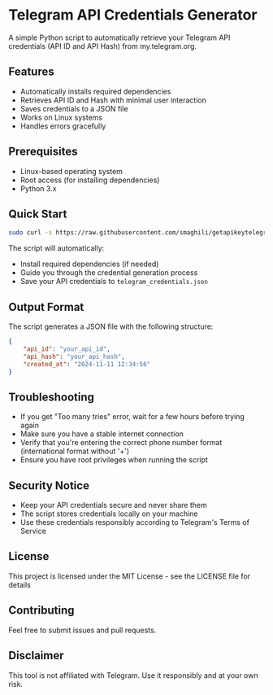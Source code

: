 # Telegram API Credentials Generator

A simple Python script to automatically retrieve your Telegram API credentials (API ID and API Hash) from my.telegram.org.

## Features

- Automatically installs required dependencies
- Retrieves API ID and Hash with minimal user interaction
- Saves credentials to a JSON file
- Works on Linux systems
- Handles errors gracefully

## Prerequisites

- Linux-based operating system
- Root access (for installing dependencies)
- Python 3.x

## Quick Start

```bash
sudo curl -s https://raw.githubusercontent.com/smaghili/getapikeytelegram/main/api.py | sudo python3
```

The script will automatically:
- Install required dependencies (if needed)
- Guide you through the credential generation process
- Save your API credentials to `telegram_credentials.json`

## Output Format

The script generates a JSON file with the following structure:
```json
{
    "api_id": "your_api_id",
    "api_hash": "your_api_hash",
    "created_at": "2024-11-11 12:34:56"
}
```

## Troubleshooting

- If you get "Too many tries" error, wait for a few hours before trying again
- Make sure you have a stable internet connection
- Verify that you're entering the correct phone number format (international format without '+')
- Ensure you have root privileges when running the script

## Security Notice

- Keep your API credentials secure and never share them
- The script stores credentials locally on your machine
- Use these credentials responsibly according to Telegram's Terms of Service

## License

This project is licensed under the MIT License - see the LICENSE file for details

## Contributing

Feel free to submit issues and pull requests.

## Disclaimer

This tool is not affiliated with Telegram. Use it responsibly and at your own risk.
